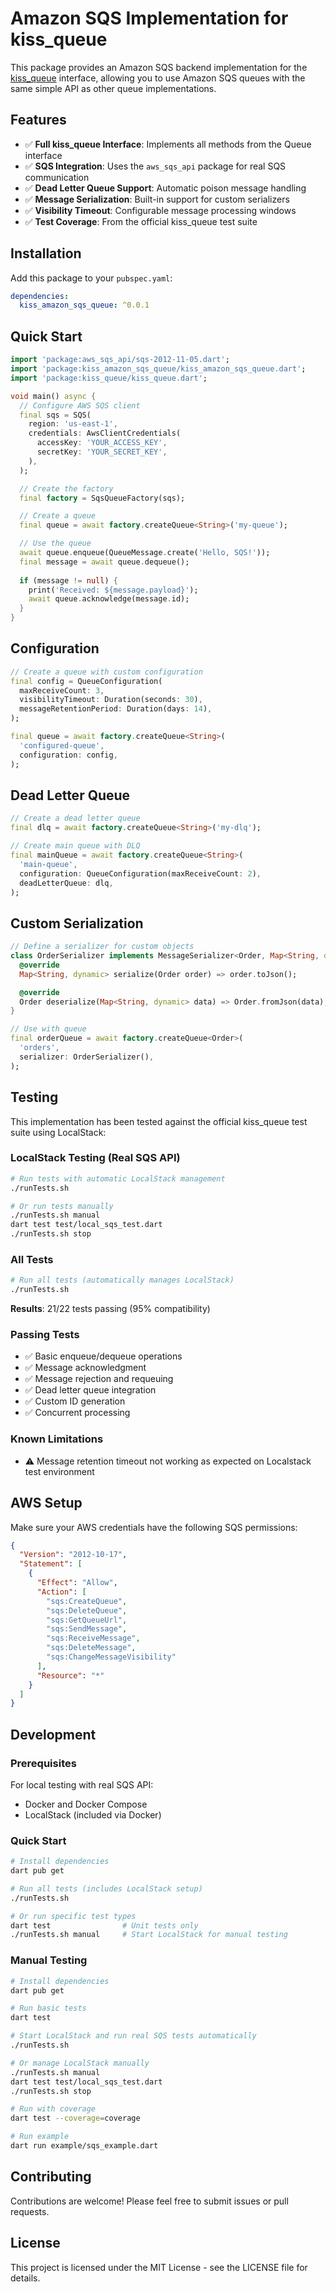 <!-- 
This README describes the package. If you publish this package to pub.dev,
this README's contents appear on the landing page for your package.

For information about how to write a good package README, see the guide for
[writing package pages](https://dart.dev/tools/pub/writing-package-pages). 

For general information about developing packages, see the Dart guide for
[creating packages](https://dart.dev/guides/libraries/create-packages)
and the Flutter guide for
[developing packages and plugins](https://flutter.dev/to/develop-packages). 
-->

# Amazon SQS Implementation for kiss_queue

This package provides an Amazon SQS backend implementation for the [kiss_queue](https://pub.dev/packages/kiss_queue) interface, allowing you to use Amazon SQS queues with the same simple API as other queue implementations.

## Features

- ✅ **Full kiss_queue Interface**: Implements all methods from the Queue interface
- ✅ **SQS Integration**: Uses the `aws_sqs_api` package for real SQS communication
- ✅ **Dead Letter Queue Support**: Automatic poison message handling
- ✅ **Message Serialization**: Built-in support for custom serializers
- ✅ **Visibility Timeout**: Configurable message processing windows
- ✅ **Test Coverage**: From the official kiss_queue test suite

## Installation

Add this package to your `pubspec.yaml`:

```yaml
dependencies:
  kiss_amazon_sqs_queue: ^0.0.1
```

## Quick Start

```dart
import 'package:aws_sqs_api/sqs-2012-11-05.dart';
import 'package:kiss_amazon_sqs_queue/kiss_amazon_sqs_queue.dart';
import 'package:kiss_queue/kiss_queue.dart';

void main() async {
  // Configure AWS SQS client
  final sqs = SQS(
    region: 'us-east-1',
    credentials: AwsClientCredentials(
      accessKey: 'YOUR_ACCESS_KEY',
      secretKey: 'YOUR_SECRET_KEY',
    ),
  );

  // Create the factory
  final factory = SqsQueueFactory(sqs);

  // Create a queue
  final queue = await factory.createQueue<String>('my-queue');

  // Use the queue
  await queue.enqueue(QueueMessage.create('Hello, SQS!'));
  final message = await queue.dequeue();
  
  if (message != null) {
    print('Received: ${message.payload}');
    await queue.acknowledge(message.id);
  }
}
```

## Configuration

```dart
// Create a queue with custom configuration
final config = QueueConfiguration(
  maxReceiveCount: 3,
  visibilityTimeout: Duration(seconds: 30),
  messageRetentionPeriod: Duration(days: 14),
);

final queue = await factory.createQueue<String>(
  'configured-queue',
  configuration: config,
);
```

## Dead Letter Queue

```dart
// Create a dead letter queue
final dlq = await factory.createQueue<String>('my-dlq');

// Create main queue with DLQ
final mainQueue = await factory.createQueue<String>(
  'main-queue',
  configuration: QueueConfiguration(maxReceiveCount: 2),
  deadLetterQueue: dlq,
);
```

## Custom Serialization

```dart
// Define a serializer for custom objects
class OrderSerializer implements MessageSerializer<Order, Map<String, dynamic>> {
  @override
  Map<String, dynamic> serialize(Order order) => order.toJson();

  @override
  Order deserialize(Map<String, dynamic> data) => Order.fromJson(data);
}

// Use with queue
final orderQueue = await factory.createQueue<Order>(
  'orders',
  serializer: OrderSerializer(),
);
```

## Testing

This implementation has been tested against the official kiss_queue test suite using LocalStack:

### LocalStack Testing (Real SQS API)
```bash
# Run tests with automatic LocalStack management
./runTests.sh

# Or run tests manually
./runTests.sh manual
dart test test/local_sqs_test.dart
./runTests.sh stop
```

### All Tests
```bash
# Run all tests (automatically manages LocalStack)
./runTests.sh
```

**Results**: 21/22 tests passing (95% compatibility)

### Passing Tests
- ✅ Basic enqueue/dequeue operations
- ✅ Message acknowledgment 
- ✅ Message rejection and requeuing
- ✅ Dead letter queue integration
- ✅ Custom ID generation
- ✅ Concurrent processing

### Known Limitations
- ⚠️ Message retention timeout not working as expected on Localstack test environment 

## AWS Setup

Make sure your AWS credentials have the following SQS permissions:

```json
{
  "Version": "2012-10-17",
  "Statement": [
    {
      "Effect": "Allow",
      "Action": [
        "sqs:CreateQueue",
        "sqs:DeleteQueue", 
        "sqs:GetQueueUrl",
        "sqs:SendMessage",
        "sqs:ReceiveMessage",
        "sqs:DeleteMessage",
        "sqs:ChangeMessageVisibility"
      ],
      "Resource": "*"
    }
  ]
}
```

## Development

### Prerequisites

For local testing with real SQS API:
- Docker and Docker Compose
- LocalStack (included via Docker)

### Quick Start

```bash
# Install dependencies
dart pub get

# Run all tests (includes LocalStack setup)
./runTests.sh

# Or run specific test types
dart test                # Unit tests only
./runTests.sh manual     # Start LocalStack for manual testing
```

### Manual Testing

```bash
# Install dependencies
dart pub get

# Run basic tests
dart test

# Start LocalStack and run real SQS tests automatically
./runTests.sh

# Or manage LocalStack manually
./runTests.sh manual
dart test test/local_sqs_test.dart
./runTests.sh stop

# Run with coverage
dart test --coverage=coverage

# Run example
dart run example/sqs_example.dart
```

## Contributing

Contributions are welcome! Please feel free to submit issues or pull requests.

## License

This project is licensed under the MIT License - see the LICENSE file for details.
